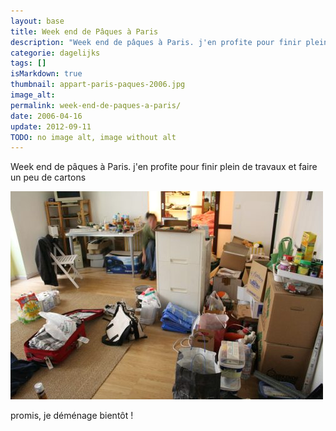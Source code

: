 ```yaml
---
layout: base
title: Week end de Pâques à Paris
description: "Week end de pâques à Paris. j'en profite pour finir plein de travaux et faire un peu de cartons"
categorie: dagelijks
tags: []
isMarkdown: true
thumbnail: appart-paris-paques-2006.jpg
image_alt: 
permalink: week-end-de-paques-a-paris/
date: 2006-04-16
update: 2012-09-11
TODO: no image alt, image without alt
---
```


Week end de pâques à Paris. j'en profite pour finir plein de travaux et faire un peu de cartons

![](appart-paris-paques-2006.jpg)

promis, je déménage bientôt !
